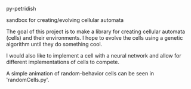 py-petridish

sandbox for creating/evolving cellular automata

The goal of this project is to make a library for creating cellular automata (cells) and their environments. I hope to
evolve the cells using a genetic algorithm until they do something cool.

I would also like to implement a cell with a neural network and allow for different implementations of cells to compete.

A simple animation of random-behavior cells can be seen in 'randomCells.py'.